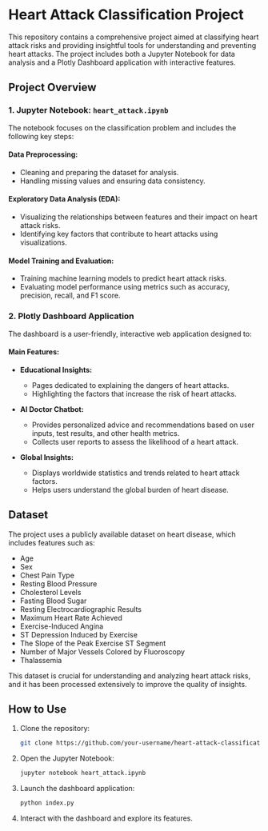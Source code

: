 # Heart Attack Classification Project

This repository contains a comprehensive project aimed at classifying heart attack risks and providing insightful tools for understanding and preventing heart attacks. The project includes both a Jupyter Notebook for data analysis and a Plotly Dashboard application with interactive features.

## Project Overview

### 1. Jupyter Notebook: `heart_attack.ipynb`

The notebook focuses on the classification problem and includes the following key steps:

#### Data Preprocessing:
- Cleaning and preparing the dataset for analysis.
- Handling missing values and ensuring data consistency.

#### Exploratory Data Analysis (EDA):
- Visualizing the relationships between features and their impact on heart attack risks.
- Identifying key factors that contribute to heart attacks using visualizations.

#### Model Training and Evaluation:
- Training machine learning models to predict heart attack risks.
- Evaluating model performance using metrics such as accuracy, precision, recall, and F1 score.

### 2. Plotly Dashboard Application

The dashboard is a user-friendly, interactive web application designed to:

#### Main Features:

- **Educational Insights:**
  - Pages dedicated to explaining the dangers of heart attacks.
  - Highlighting the factors that increase the risk of heart attacks.

- **AI Doctor Chatbot:**
  - Provides personalized advice and recommendations based on user inputs, test results, and other health metrics.
  - Collects user reports to assess the likelihood of a heart attack.

- **Global Insights:**
  - Displays worldwide statistics and trends related to heart attack factors.
  - Helps users understand the global burden of heart disease.

## Dataset

The project uses a publicly available dataset on heart disease, which includes features such as:
- Age
- Sex
- Chest Pain Type
- Resting Blood Pressure
- Cholesterol Levels
- Fasting Blood Sugar
- Resting Electrocardiographic Results
- Maximum Heart Rate Achieved
- Exercise-Induced Angina
- ST Depression Induced by Exercise
- The Slope of the Peak Exercise ST Segment
- Number of Major Vessels Colored by Fluoroscopy
- Thalassemia

This dataset is crucial for understanding and analyzing heart attack risks, and it has been processed extensively to improve the quality of insights.

## How to Use

1. Clone the repository:
    ```bash
    git clone https://github.com/your-username/heart-attack-classification.git
    ```

2. Open the Jupyter Notebook:
    ```bash
    jupyter notebook heart_attack.ipynb
    ```

3. Launch the dashboard application:
    ```bash
    python index.py
    ```

4. Interact with the dashboard and explore its features.
